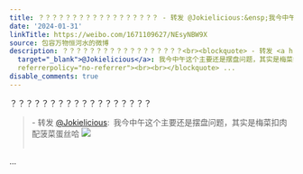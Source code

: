 ```yaml
---
title: ？？？？？？？？？？？？？？？？？？ - 转发 @Jokielicious:&ensp;我今中午这个主要还是摆盘问题，其实是梅菜扣肉配菠菜蛋丝哈 [图片]
date: '2024-01-31'
linkTitle: https://weibo.com/1671109627/NEsyNBW9X
source: 包容万物恒河水的微博
description: ？？？？？？？？？？？？？？？？？？<br><blockquote> - 转发 <a href="https://weibo.com/1930723113"
  target="_blank">@Jokielicious</a>: 我今中午这个主要还是摆盘问题，其实是梅菜扣肉配菠菜蛋丝哈 <img style="" src="https://tvax3.sinaimg.cn/large/73147f29gy1hmd5prpx9lj213z0u0ttb.jpg"
  referrerpolicy="no-referrer"><br><br></blockquote> ...
disable_comments: true
---
```

？？？？？？？？？？？？？？？？？？<br><blockquote> - 转发 <a href="https://weibo.com/1930723113" target="_blank">@Jokielicious</a>: 我今中午这个主要还是摆盘问题，其实是梅菜扣肉配菠菜蛋丝哈 <img style="" src="https://tvax3.sinaimg.cn/large/73147f29gy1hmd5prpx9lj213z0u0ttb.jpg" referrerpolicy="no-referrer"><br><br></blockquote> ...